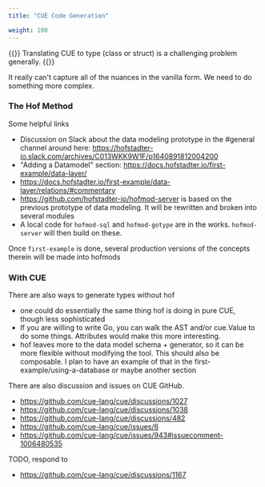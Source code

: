 ```yaml
---
title: "CUE Code Generation"

weight: 100
---
```


{{<lead>}}
Translating CUE to <lang> type (class or struct) is a challenging problem generally.
{{</lead>}}

It really can't capture all of the nuances in the vanilla form. We need to do something more complex.

### The Hof Method

Some helpful links

- Discussion on Slack about the data modeling prototype in the #general channel around here: https://hofstadter-io.slack.com/archives/C013WKK9W1F/p1640891812004200
- "Adding a Datamodel" section: https://docs.hofstadter.io/first-example/data-layer/
- https://docs.hofstadter.io/first-example/data-layer/relations/#commentary
- https://github.com/hofstadter-io/hofmod-server is based on the previous prototype of data modeling. It will be rewritten and broken into several modules
- A local code for `hofmod-sql` and `hofmod-gotype` are in the works. `hofmod-server` will then build on these.


Once `first-example` is done, several production versions of the concepts therein will be made into hofmods

### With CUE

There are also ways to generate types without hof

- one could do essentially the same thing hof is doing in pure CUE, though less sophisticated
- If you are willing to write Go, you can walk the AST and/or cue.Value to do some things. Attributes would make this more interesting.
- hof leaves more to the data model schema + generator, so it can be more flexible without modifying the tool. This should also be composable. I plan to have an example of that in the first-example/using-a-database or maybe another section


There are also discussion and issues on CUE GitHub.

- https://github.com/cue-lang/cue/discussions/1027
- https://github.com/cue-lang/cue/discussions/1038
- https://github.com/cue-lang/cue/discussions/482
- https://github.com/cue-lang/cue/issues/6
- https://github.com/cue-lang/cue/issues/943#issuecomment-1006480535


TODO, respond to

- https://github.com/cue-lang/cue/discussions/1167


